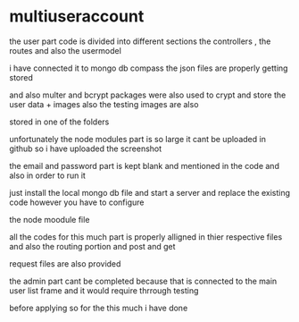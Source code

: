 # multiuseraccount


the user part code is divided into different sections the controllers ,  the routes  and also the usermodel 

i have connected it to mongo db compass the json files are properly getting stored 

and also multer and bcrypt packages were also used to crypt and store the user data + images also the testing images are also 

stored in one of the folders

unfortunately the node modules part is so large it cant be uploaded in github so i have uploaded the screenshot 

the email and password part is kept blank and mentioned in the code and also in order to run it 

just install the local mongo db file and start a server and replace the existing code however you have to configure 

the node moodule file 

all the codes for this much part is properly alligned in thier respective files and also the routing portion and post and get 

request files are also provided 

the admin part cant be completed because that is connected  to the main user list frame and it would require thrrough testing 

before applying so for the this much i have done 
